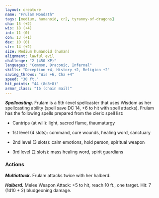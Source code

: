 ```yaml
---
layout: creature
name: "Frulam Mondath"
tags: [medium, humanoid, cr2, tyranny-of-dragons]
cha: 15 (+2)
wis: 18 (+4)
int: 11 (0)
con: 13 (+1)
dex: 10 (0)
str: 14 (+2)
size: Medium humanoid (human)
alignment: lawful evil
challenge: "2 (450 XP)"
languages: "Common, Draconic, Infernal"
skills: "Deception +4, History +2, Religion +2"
saving_throws: "Wis +6, Cha +4"
speed: "30 ft."
hit_points: "44 (8d8+8)"
armor_class: "16 (chain mail)"
---
```


***Spellcasting.*** Frulam is a 5th-level spellcaster that uses Wisdom as her spellcasting ability (spell save DC 14, +6 to hit with spell attacks). Frulam has the following spells prepared from the cleric spell list:

* Cantrips (at will): light, sacred flame, thaumaturgy

* 1st level (4 slots): command, cure wounds, healing word, sanctuary

* 2nd level (3 slots): calm emotions, hold person, spiritual weapon

* 3rd level (2 slots): mass healing word, spirit guardians

### Actions

***Multiattack.*** Frulam attacks twice with her halberd.

***Halberd.*** Melee Weapon Attack: +5 to hit, reach 10 ft., one target. Hit: 7 (1d10 + 2) bludgeoning damage.